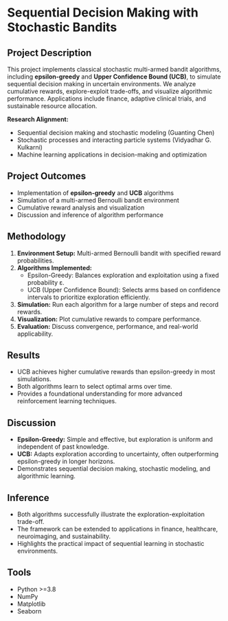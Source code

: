# Sequential Decision Making with Stochastic Bandits

## Project Description
This project implements classical stochastic multi-armed bandit algorithms, including **epsilon-greedy** and **Upper Confidence Bound (UCB)**, to simulate sequential decision making in uncertain environments. We analyze cumulative rewards, explore-exploit trade-offs, and visualize algorithmic performance. Applications include finance, adaptive clinical trials, and sustainable resource allocation.

**Research Alignment:**  
- Sequential decision making and stochastic modeling (Guanting Chen)  
- Stochastic processes and interacting particle systems (Vidyadhar G. Kulkarni)  
- Machine learning applications in decision-making and optimization  

## Project Outcomes
- Implementation of **epsilon-greedy** and **UCB** algorithms
- Simulation of a multi-armed Bernoulli bandit environment
- Cumulative reward analysis and visualization
- Discussion and inference of algorithm performance

## Methodology
1. **Environment Setup:** Multi-armed Bernoulli bandit with specified reward probabilities.
2. **Algorithms Implemented:**
   - Epsilon-Greedy: Balances exploration and exploitation using a fixed probability ε.
   - UCB (Upper Confidence Bound): Selects arms based on confidence intervals to prioritize exploration efficiently.
3. **Simulation:** Run each algorithm for a large number of steps and record rewards.
4. **Visualization:** Plot cumulative rewards to compare performance.
5. **Evaluation:** Discuss convergence, performance, and real-world applicability.

## Results
- UCB achieves higher cumulative rewards than epsilon-greedy in most simulations.
- Both algorithms learn to select optimal arms over time.
- Provides a foundational understanding for more advanced reinforcement learning techniques.

## Discussion
- **Epsilon-Greedy:** Simple and effective, but exploration is uniform and independent of past knowledge.
- **UCB:** Adapts exploration according to uncertainty, often outperforming epsilon-greedy in longer horizons.
- Demonstrates sequential decision making, stochastic modeling, and algorithmic learning.

## Inference
- Both algorithms successfully illustrate the exploration-exploitation trade-off.
- The framework can be extended to applications in finance, healthcare, neuroimaging, and sustainability.
- Highlights the practical impact of sequential learning in stochastic environments.

## Tools
- Python >=3.8  
- NumPy  
- Matplotlib  
- Seaborn  
